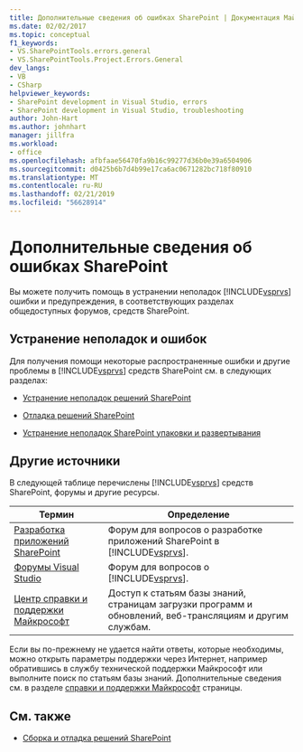 ```yaml
---
title: Дополнительные сведения об ошибках SharePoint | Документация Майкрософт
ms.date: 02/02/2017
ms.topic: conceptual
f1_keywords:
- VS.SharePointTools.errors.general
- VS.SharePointTools.Project.Errors.General
dev_langs:
- VB
- CSharp
helpviewer_keywords:
- SharePoint development in Visual Studio, errors
- SharePoint development in Visual Studio, troubleshooting
author: John-Hart
ms.author: johnhart
manager: jillfra
ms.workload:
- office
ms.openlocfilehash: afbfaae56470fa9b16c99277d36b0e39a6504906
ms.sourcegitcommit: d0425b6b7d4b99e17ca6ac0671282bc718f80910
ms.translationtype: MT
ms.contentlocale: ru-RU
ms.lasthandoff: 02/21/2019
ms.locfileid: "56628914"
---
```

# <a name="additional-information-for-sharepoint-errors"></a>Дополнительные сведения об ошибках SharePoint
  Вы можете получить помощь в устранении неполадок [!INCLUDE[vsprvs](../sharepoint/includes/vsprvs-md.md)] ошибки и предупреждения, в соответствующих разделах общедоступных форумов, средств SharePoint.

## <a name="troubleshoot-errors-and-issues"></a>Устранение неполадок и ошибок
 Для получения помощи некоторые распространенные ошибки и другие проблемы в [!INCLUDE[vsprvs](../sharepoint/includes/vsprvs-md.md)] средств SharePoint см. в следующих разделах:

-   [Устранение неполадок решений SharePoint](../sharepoint/troubleshooting-sharepoint-solutions.md)

-   [Отладка решений SharePoint](../sharepoint/debugging-sharepoint-solutions.md)

-   [Устранение неполадок SharePoint упаковки и развертывания](../sharepoint/troubleshooting-sharepoint-packaging-and-deployment.md)

## <a name="other-resources"></a>Другие источники
 В следующей таблице перечислены [!INCLUDE[vsprvs](../sharepoint/includes/vsprvs-md.md)] средств SharePoint, форумы и другие ресурсы.

|Термин|Определение|
|----------|----------------|
|[Разработка приложений SharePoint](http://go.microsoft.com/fwlink/?LinkId=179593)|Форум для вопросов о разработке приложений SharePoint в [!INCLUDE[vsprvs](../sharepoint/includes/vsprvs-md.md)].|
|[Форумы Visual Studio](http://go.microsoft.com/fwlink/?LinkID=150452)|Форум для вопросов о [!INCLUDE[vsprvs](../sharepoint/includes/vsprvs-md.md)].|
|[Центр справки и поддержки Майкрософт](http://go.microsoft.com/fwlink/?LinkID=108287)|Доступ к статьям базы знаний, страницам загрузки программ и обновлений, веб-трансляциям и другим службам.|

 Если вы по-прежнему не удается найти ответы, которые необходимы, можно открыть параметры поддержки через Интернет, например обратившись в службу технической поддержки Майкрософт или выполните поиск по статьям базы знаний. Дополнительные сведения см. в разделе [справки и поддержки Майкрософт](http://go.microsoft.com/fwlink/?LinkID=155371) страницы.

## <a name="see-also"></a>См. также
- [Сборка и отладка решений SharePoint](../sharepoint/building-and-debugging-sharepoint-solutions.md)
